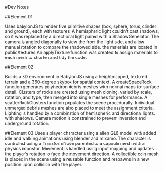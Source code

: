 #Dev Notes

##Element 01

Uses babylonJS to render five primitive shapes (box, sphere, torus, clinder and ground), each with textures. A hemispheric light couldn't cast shadows, so it was replaced by a directional light paired with a ShadowGenerator. The camera is angled diagonally to view the from the light side, and allow manual rotation to compare the shadowed side. the materials are located in public/textures.An applyTexture function was created to assign materials to each mesh to shorten and tidy the code.

##Element 02

Builds a 3D environment in BabylonJS using a heightmapped, textured terrain and a 360-degree skybox for spatial context. A createSpaceRock function generates polyhedron debris meshes with normal maps for surface detail. Clusters of rocks are created using mesh cloning, varied by scale, rotation, and type, then merged into single meshes for performance. A scatterRockClusters function populates the scene procedurally. Individual unmerged debris meshes are also placed to meet the assignment criteria. Lighting is handled by a combination of hemispheric and directional lights. with shadows. Camera motion is constrained to prevent inversion and underground rotation.

##Element 03
Uses a player character using a alien GLB model with added idle and walking animations using blender and mixamo. The character is controlled using a TransformNode parented to a capsule mesh with a physics impostor. Movement is handled using input mapping and updates the player’s rotation to face the movement direction. A collectible coin mesh is placed in the scene using a reusable function and respawns in a new position upon collision with the player.